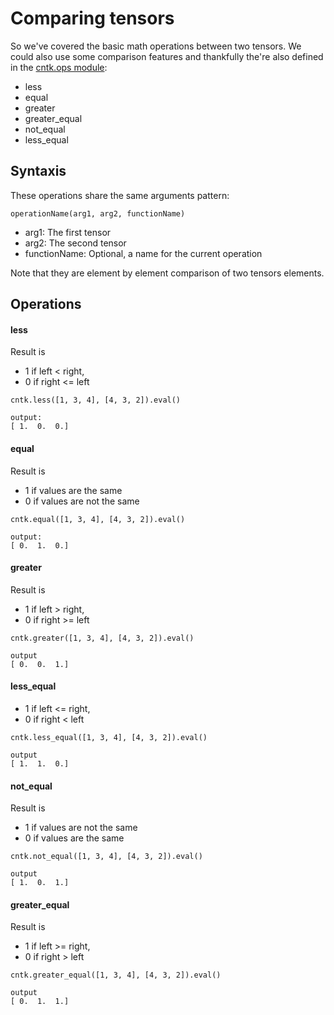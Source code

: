 # Comparing tensors #
So we've covered the basic math operations between two tensors. We could also use some comparison features and thankfully the're also defined in the [cntk.ops module](https://cntk.ai/pythondocs/_modules/cntk/ops.html):
- less
- equal
- greater
- greater_equal
- not_equal
- less_equal


## Syntaxis ##
These operations share the same arguments pattern:
```console
operationName(arg1, arg2, functionName)
```
- arg1: The first tensor
- arg2: The second tensor
- functionName: Optional, a name for the current operation

Note that they are element by element comparison of two tensors elements.

## Operations ##
#### less ####
Result is 
- 1 if left < right, 
- 0 if right <= left
```console
cntk.less([1, 3, 4], [4, 3, 2]).eval()

output:
[ 1.  0.  0.]
```

#### equal ####
Result is 
- 1 if values are the same
- 0 if values are not the same
```console
cntk.equal([1, 3, 4], [4, 3, 2]).eval()

output:
[ 0.  1.  0.]
```

#### greater ####
Result is 
- 1 if left > right, 
- 0 if right >= left
```console
cntk.greater([1, 3, 4], [4, 3, 2]).eval()

output
[ 0.  0.  1.]
```
#### less_equal ####
- 1 if left <= right, 
- 0 if right < left
```console
cntk.less_equal([1, 3, 4], [4, 3, 2]).eval()

output 
[ 1.  1.  0.]
```

#### not_equal ####
Result is 
- 1 if values are not the same
- 0 if values are the same
```console
cntk.not_equal([1, 3, 4], [4, 3, 2]).eval()

output
[ 1.  0.  1.]
```
#### greater_equal ####
Result is 
- 1 if left >= right, 
- 0 if right > left
```console
cntk.greater_equal([1, 3, 4], [4, 3, 2]).eval()

output
[ 0.  1.  1.]
```